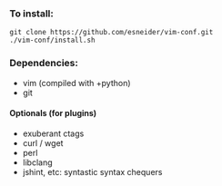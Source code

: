 ### To install:

```
git clone https://github.com/esneider/vim-conf.git
./vim-conf/install.sh
```

### Dependencies:

* vim (compiled with +python)
* git

#### Optionals (for plugins)

* exuberant ctags
* curl / wget
* perl
* libclang
* jshint, etc: syntastic syntax chequers
